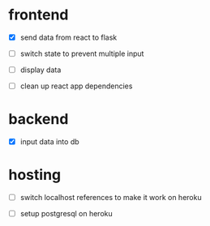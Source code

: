 # frontend
- [x] send data from react to flask

- [ ] switch state to prevent multiple input

- [ ] display data

- [ ] clean up react app dependencies

# backend
- [x] input data into db

# hosting
- [ ] switch localhost references to make it work on heroku

- [ ] setup postgresql on heroku
